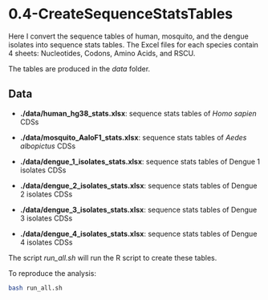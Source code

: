 # 0.4-CreateSequenceStatsTables

Here I convert the sequence tables of human, mosquito, and the dengue isolates
into sequence stats tables. The Excel files for each species contain 4 sheets:
Nucleotides, Codons, Amino Acids, and RSCU.

The tables are produced in the *data* folder.

## Data

+ **./data/human_hg38_stats.xlsx**: sequence stats tables of *Homo sapien* CDSs

+ **./data/mosquito_AaloF1_stats.xlsx**: sequence stats tables of *Aedes albopictus* CDSs

+ **./data/dengue_1_isolates_stats.xlsx**: sequence stats tables of Dengue 1 isolates CDSs

+ **./data/dengue_2_isolates_stats.xlsx**: sequence stats tables of Dengue 2 isolates CDSs

+ **./data/dengue_3_isolates_stats.xlsx**: sequence stats tables of Dengue 3 isolates CDSs

+ **./data/dengue_4_isolates_stats.xlsx**: sequence stats tables of Dengue 4 isolates CDSs

The script *run_all.sh* will run the R script to create these tables.

To reproduce the analysis:

```bash
bash run_all.sh
```
